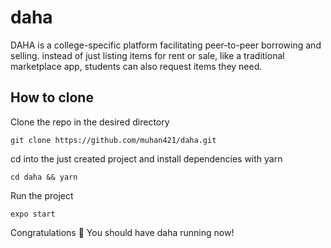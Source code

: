 # daha
DAHA is a college-specific platform facilitating peer-to-peer borrowing and selling. instead of just listing items for rent or sale, like a traditional marketplace app, students can also request items they need.
## How to clone

Clone the repo in the desired directory
```
git clone https://github.com/muhan421/daha.git
```

cd into the just created project and install dependencies with yarn
```
cd daha && yarn
```


Run the project
```
expo start
```

Congratulations 🎉 You should have daha running now!


